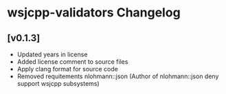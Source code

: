 
# wsjcpp-validators Changelog

## [v0.1.3]

- Updated years in license
- Added license comment to source files
- Apply clang format for source code
- Removed requitements nlohmann::json (Author of nlohmann::json deny support wsjcpp subsystems)
